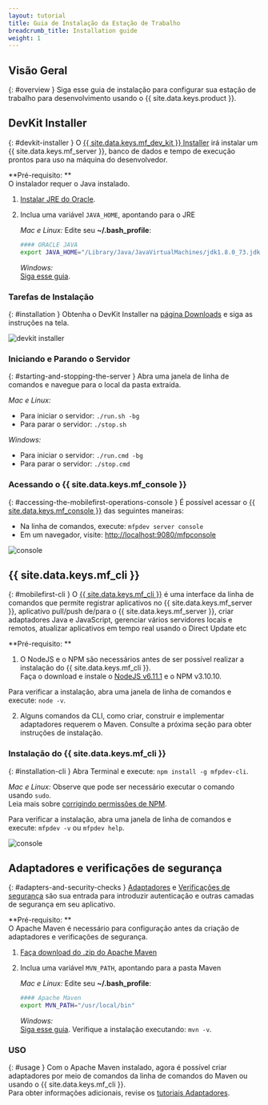 ```yaml
---
layout: tutorial
title: Guia de Instalação da Estação de Trabalho
breadcrumb_title: Installation guide
weight: 1
---
```

<!-- NLS_CHARSET=UTF-8 -->
## Visão Geral
{: #overview }
Siga esse guia de instalação para configurar sua estação de trabalho para desenvolvimento usando o {{ site.data.keys.product }}.

## DevKit Installer
{: #devkit-installer }
O [{{ site.data.keys.mf_dev_kit }} Installer]({{site.baseurl}}/tutorials/en/foundation/8.0/installation-configuration/development/mobilefirst) irá instalar um {{ site.data.keys.mf_server }}, banco de dados e tempo de execução prontos para uso na máquina do desenvolvedor.  

**Pré-requisito: **  
O instalador requer o Java instalado.

1. [Instalar JRE do Oracle](http://www.oracle.com/technetwork/java/javase/downloads/jre8-downloads-2133155.html).

2. Inclua uma variável `JAVA_HOME`, apontando para o JRE

    *Mac e Linux:* Edite seu **~/.bash_profile**:

    ```bash
    #### ORACLE JAVA
    export JAVA_HOME="/Library/Java/JavaVirtualMachines/jdk1.8.0_73.jdk/Contents/Home"
    ```

    *Windows:*  
    [Siga esse guia](https://confluence.atlassian.com/doc/setting-the-java_home-variable-in-windows-8895.html).

### Tarefas de Instalação
{: #installation }
Obtenha o DevKit Installer na [página Downloads]({{site.baseurl}}/downloads/) e siga as instruções na tela.

![devkit installer](devkit-installer.png)

### Iniciando e Parando o Servidor
{: #starting-and-stopping-the-server }
Abra uma janela de linha de comandos e navegue para o local da pasta extraída.

*Mac e Linux:*  

* Para iniciar o servidor: `./run.sh -bg`
* Para parar o servidor: `./stop.sh`

*Windows:*  

* Para iniciar o servidor: `./run.cmd -bg`
* Para parar o servidor: `./stop.cmd`

### Acessando o {{ site.data.keys.mf_console }}
{: #accessing-the-mobilefirst-operations-console }
É possível acessar o [{{ site.data.keys.mf_console }}]({{site.baseurl}}/tutorials/en/foundation/8.0/product-overview/components/console/) das seguintes maneiras:

* Na linha de comandos, execute: `mfpdev server console`
* Em um navegador, visite: [http://localhost:9080/mfpconsole](http://localhost:9080/mfpconsole)

![console]({{site.baseurl}}/tutorials/en/foundation/8.0/product-overview/components/console/dashboard.png)

## {{ site.data.keys.mf_cli }}
{: #mobilefirst-cli }
O [{{ site.data.keys.mf_cli }}]({{site.baseurl}}/tutorials/en/foundation/8.0/application-development/using-mobilefirst-cli-to-manage-mobilefirst-artifacts) é uma interface da linha de comandos que permite registrar aplicativos no {{ site.data.keys.mf_server }}, aplicativo pull/push de/para o {{ site.data.keys.mf_server }}, criar adaptadores Java e JavaScript, gerenciar vários servidores locais e remotos, atualizar aplicativos em tempo real usando o Direct Update etc

**Pré-requisito: **  
1. O NodeJS e o NPM são necessários antes de ser possível realizar a instalação do {{ site.data.keys.mf_cli }}.  
 Faça o download e instale o [NodeJS v6.11.1](https://nodejs.org/download/release/v6.11.1/) e o NPM v3.10.10.

 Para verificar a instalação, abra uma janela de linha de comandos e execute: `node -v`.

2. Alguns comandos da CLI, como criar, construir e implementar adaptadores requerem o Maven. Consulte a próxima seção para obter instruções de instalação.

### Instalação do {{ site.data.keys.mf_cli }}
{: #installation-cli }
Abra Terminal e execute: `npm install -g mfpdev-cli`.  

*Mac e Linux:* Observe que pode ser necessário executar o comando usando `sudo`.  
Leia mais sobre [corrigindo permissões de NPM](https://docs.npmjs.com/getting-started/fixing-npm-permissions).

Para verificar a instalação, abra uma janela de linha de comandos e execute: `mfpdev -v` ou `mfpdev help`.

![console](mfpdev-cli.png)

## Adaptadores e verificações de segurança
{: #adapters-and-security-checks }
[Adaptadores]({{site.baseurl}}/tutorials/en/foundation/8.0/adapters) e [Verificações de segurança]({{site.baseurl}}/tutorials/en/foundation/8.0/authentication-and-security) são sua entrada para introduzir autenticação e outras camadas de segurança em seu aplicativo.

**Pré-requisito: **  
O Apache Maven é necessário para configuração antes da criação de adaptadores e verificações de segurança.  

1. [Faça download do .zip do Apache Maven](https://maven.apache.org/download.cgi)
2. Inclua uma variável `MVN_PATH`, apontando para a pasta Maven

    *Mac e Linux:* Edite seu **~/.bash_profile**:

    ```bash
    #### Apache Maven
    export MVN_PATH="/usr/local/bin"
    ```

    *Windows:*  
    [Siga esse guia](http://crunchify.com/how-to-setupinstall-maven-classpath-variable-on-windows-7/).
Verifique a instalação executando: `mvn -v`.

### USO
{: #usage }
Com o Apache Maven instalado, agora é possível criar adaptadores por meio de comandos da linha de comandos do Maven ou usando o {{ site.data.keys.mf_cli }}.  
Para obter informações adicionais, revise os [tutoriais Adaptadores]({{site.baseurl}}/tutorials/en/foundation/8.0/adapters).
